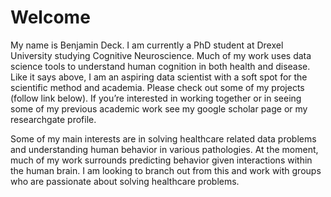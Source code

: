 # Welcome


My name is Benjamin Deck. I am currently a PhD student at Drexel University studying Cognitive Neuroscience. Much of my work uses data science tools to 
understand human cognition in both health and disease. Like it says above, I am an aspiring data scientist with a soft spot for the scientific method and academia. 
Please check out some of my projects (follow link below). If you’re interested in working together or in seeing some of my previous academic work see 
my google scholar page or my researchgate profile. 

Some of my main interests are in solving healthcare related data problems and understanding human behavior in various pathologies. At the moment,
much of my work surrounds predicting behavior given interactions within the human brain. I am looking to branch out from this and work with groups who are passionate about 
solving healthcare problems.


